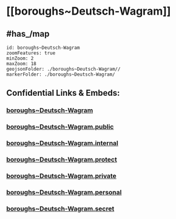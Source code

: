 # [[boroughs~Deutsch-Wagram]] 


## #has_/map  



```leaflet
id: boroughs~Deutsch-Wagram
zoomFeatures: true 
minZoom: 2 
maxZoom: 18
geojsonFolder: ./boroughs~Deutsch-Wagram//
markerFolder: ./boroughs~Deutsch-Wagram/
```


## Confidential Links & Embeds: 

### [boroughs~Deutsch-Wagram](/_Standards/Earth/Continent/Europe/Europe~Central/Austria/Austrias_States/Niederösterreich/counties~NÖ/Gänserndorf/cities~Gänserndorf/Deutsch-Wagram/boroughs~Deutsch-Wagram.md) 

### [boroughs~Deutsch-Wagram.public](/_public/Earth/Continent/Europe/Europe~Central/Austria/Austrias_States/Niederösterreich/counties~NÖ/Gänserndorf/cities~Gänserndorf/Deutsch-Wagram/boroughs~Deutsch-Wagram.public.md) 

### [boroughs~Deutsch-Wagram.internal](/_internal/Earth/Continent/Europe/Europe~Central/Austria/Austrias_States/Niederösterreich/counties~NÖ/Gänserndorf/cities~Gänserndorf/Deutsch-Wagram/boroughs~Deutsch-Wagram.internal.md) 

### [boroughs~Deutsch-Wagram.protect](/_protect/Earth/Continent/Europe/Europe~Central/Austria/Austrias_States/Niederösterreich/counties~NÖ/Gänserndorf/cities~Gänserndorf/Deutsch-Wagram/boroughs~Deutsch-Wagram.protect.md) 

### [boroughs~Deutsch-Wagram.private](/_private/Earth/Continent/Europe/Europe~Central/Austria/Austrias_States/Niederösterreich/counties~NÖ/Gänserndorf/cities~Gänserndorf/Deutsch-Wagram/boroughs~Deutsch-Wagram.private.md) 

### [boroughs~Deutsch-Wagram.personal](/_personal/Earth/Continent/Europe/Europe~Central/Austria/Austrias_States/Niederösterreich/counties~NÖ/Gänserndorf/cities~Gänserndorf/Deutsch-Wagram/boroughs~Deutsch-Wagram.personal.md) 

### [boroughs~Deutsch-Wagram.secret](/_secret/Earth/Continent/Europe/Europe~Central/Austria/Austrias_States/Niederösterreich/counties~NÖ/Gänserndorf/cities~Gänserndorf/Deutsch-Wagram/boroughs~Deutsch-Wagram.secret.md)

